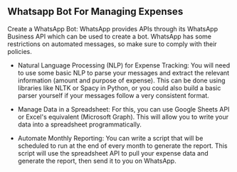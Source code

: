 ## Whatsapp Bot For Managing Expenses
Create a WhatsApp Bot: WhatsApp provides APIs through its WhatsApp Business API which can be used to create a bot. 
WhatsApp has some restrictions on automated messages, so make sure to comply with their policies.

* Natural Language Processing (NLP) for Expense Tracking:
You will need to use some basic NLP to parse your messages and extract the relevant information (amount and purpose of expense). 
This can be done using libraries like NLTK or Spacy in Python, or you could also build a basic parser yourself if your messages follow a very consistent format.


* Manage Data in a Spreadsheet:
For this, you can use Google Sheets API or Excel's equivalent (Microsoft Graph). 
This will allow you to write your data into a spreadsheet programmatically.


* Automate Monthly Reporting: 
You can write a script that will be scheduled to run at the end of every month to generate the report. 
This script will use the spreadsheet API to pull your expense data and generate the report, then send it to you on WhatsApp.